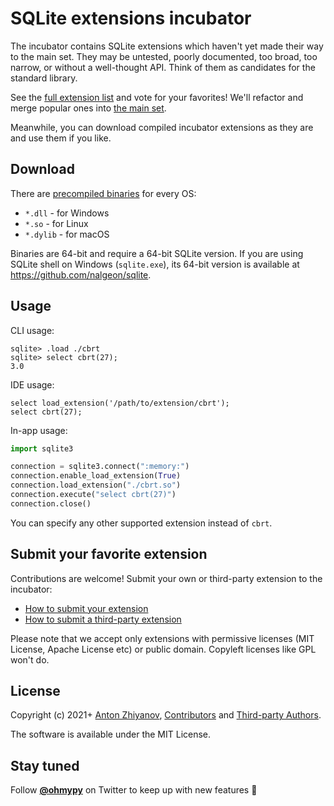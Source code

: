 # SQLite extensions incubator

The incubator contains SQLite extensions which haven't yet made their way to the main set. They may be untested, poorly documented, too broad, too narrow, or without a well-thought API. Think of them as candidates for the standard library.

See the [full extension list](https://github.com/nalgeon/sqlean/issues/27) and vote for your favorites! We'll refactor and merge popular ones into [the main set](https://github.com/nalgeon/sqlean).

Meanwhile, you can download compiled incubator extensions as they are and use them if you like.

## Download

There are [precompiled binaries](https://github.com/nalgeon/sqlean/releases/tag/incubator) for every OS:

-   `*.dll` - for Windows
-   `*.so` - for Linux
-   `*.dylib` - for macOS

Binaries are 64-bit and require a 64-bit SQLite version. If you are using SQLite shell on Windows (`sqlite.exe`), its 64-bit version is available at https://github.com/nalgeon/sqlite.

## Usage

CLI usage:

```
sqlite> .load ./cbrt
sqlite> select cbrt(27);
3.0
```

IDE usage:

```
select load_extension('/path/to/extension/cbrt');
select cbrt(27);
```

In-app usage:

```python
import sqlite3

connection = sqlite3.connect(":memory:")
connection.enable_load_extension(True)
connection.load_extension("./cbrt.so")
connection.execute("select cbrt(27)")
connection.close()
```

You can specify any other supported extension instead of `cbrt`.

## Submit your favorite extension

Contributions are welcome! Submit your own or third-party extension to the incubator:

-   [How to submit your extension](docs/submit.md)
-   [How to submit a third-party extension](docs/external.md)

Please note that we accept only extensions with permissive licenses (MIT License, Apache License etc) or public domain. Copyleft licenses like GPL won't do.

## License

Copyright (c) 2021+ [Anton Zhiyanov](https://antonz.org/), [Contributors](https://github.com/nalgeon/sqlean/graphs/contributors) and [Third-party Authors](https://github.com/nalgeon/sqlean/issues/27).

The software is available under the MIT License.

## Stay tuned

Follow [**@ohmypy**](https://twitter.com/ohmypy) on Twitter to keep up with new features 🚀

